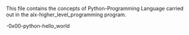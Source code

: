 This file contains the concepts of Python-Programming Language
carried out in the alx-higher_level_programming program.

-0x00-python-hello_world